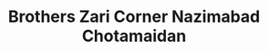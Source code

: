 ---
title: "Brothers Zari Corner Nazimabad Chotamaidan"
url: /karachi/brothers-zari-corner-nazimabad-chotamaidan/
shop: shop
---